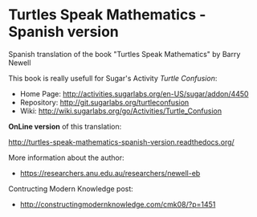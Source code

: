 Turtles Speak Mathematics - Spanish version
===========================================

Spanish translation of the book "Turtles Speak Mathematics" by Barry Newell

This book is really usefull for Sugar's Activity *Turtle Confusion*:

 * Home Page: http://activities.sugarlabs.org/en-US/sugar/addon/4450
 * Repository: http://git.sugarlabs.org/turtleconfusion
 * Wiki: http://wiki.sugarlabs.org/go/Activities/Turtle_Confusion


**OnLine version** of this translation:

http://turtles-speak-mathematics-spanish-version.readthedocs.org/

More information about the author:
 * https://researchers.anu.edu.au/researchers/newell-eb

Contructing Modern Knowledge post:
 * http://constructingmodernknowledge.com/cmk08/?p=1451